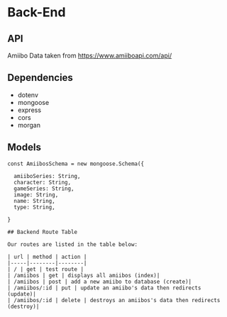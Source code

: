 # Back-End 

## API

Amiibo Data taken from https://www.amiiboapi.com/api/


## Dependencies

- dotenv
- mongoose
- express 
- cors
- morgan

## Models
```
const AmiibosSchema = new mongoose.Schema({

  amiiboSeries: String,
  character: String,
  gameSeries: String,
  image: String,
  name: String,
  type: String,

}

## Backend Route Table

Our routes are listed in the table below:

| url | method | action |
|-----|--------|--------|
| / | get | test route |
| /amiibos | get | displays all amiibos (index)|
| /amiibos | post | add a new amiibo to database (create)|
| /amiibos/:id | put | update an amiibo's data then redirects (update)|
| /amiibos/:id | delete | destroys an amiibos's data then redirects (destroy)|

```